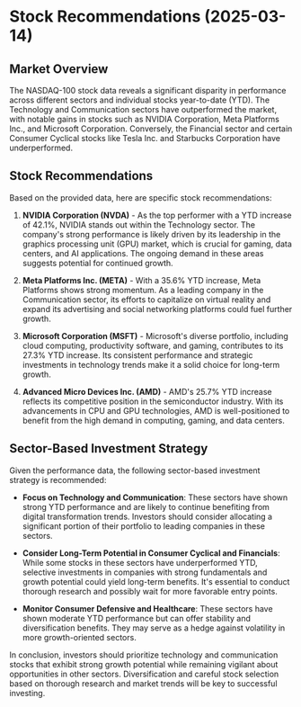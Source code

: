 # Stock Recommendations (2025-03-14)

## Market Overview

The NASDAQ-100 stock data reveals a significant disparity in performance across different sectors and individual stocks year-to-date (YTD). The Technology and Communication sectors have outperformed the market, with notable gains in stocks such as NVIDIA Corporation, Meta Platforms Inc., and Microsoft Corporation. Conversely, the Financial sector and certain Consumer Cyclical stocks like Tesla Inc. and Starbucks Corporation have underperformed.

## Stock Recommendations

Based on the provided data, here are specific stock recommendations:

1. **NVIDIA Corporation (NVDA)** - As the top performer with a YTD increase of 42.1%, NVIDIA stands out within the Technology sector. The company's strong performance is likely driven by its leadership in the graphics processing unit (GPU) market, which is crucial for gaming, data centers, and AI applications. The ongoing demand in these areas suggests potential for continued growth.

2. **Meta Platforms Inc. (META)** - With a 35.6% YTD increase, Meta Platforms shows strong momentum. As a leading company in the Communication sector, its efforts to capitalize on virtual reality and expand its advertising and social networking platforms could fuel further growth.

3. **Microsoft Corporation (MSFT)** - Microsoft's diverse portfolio, including cloud computing, productivity software, and gaming, contributes to its 27.3% YTD increase. Its consistent performance and strategic investments in technology trends make it a solid choice for long-term growth.

4. **Advanced Micro Devices Inc. (AMD)** - AMD's 25.7% YTD increase reflects its competitive position in the semiconductor industry. With its advancements in CPU and GPU technologies, AMD is well-positioned to benefit from the high demand in computing, gaming, and data centers.

## Sector-Based Investment Strategy

Given the performance data, the following sector-based investment strategy is recommended:

- **Focus on Technology and Communication**: These sectors have shown strong YTD performance and are likely to continue benefiting from digital transformation trends. Investors should consider allocating a significant portion of their portfolio to leading companies in these sectors.

- **Consider Long-Term Potential in Consumer Cyclical and Financials**: While some stocks in these sectors have underperformed YTD, selective investments in companies with strong fundamentals and growth potential could yield long-term benefits. It's essential to conduct thorough research and possibly wait for more favorable entry points.

- **Monitor Consumer Defensive and Healthcare**: These sectors have shown moderate YTD performance but can offer stability and diversification benefits. They may serve as a hedge against volatility in more growth-oriented sectors.

In conclusion, investors should prioritize technology and communication stocks that exhibit strong growth potential while remaining vigilant about opportunities in other sectors. Diversification and careful stock selection based on thorough research and market trends will be key to successful investing.